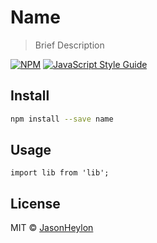 # Name

> Brief Description

[![NPM](https://img.shields.io/npm/v/name.svg)](https://www.npmjs.com/package/name) [![JavaScript Style Guide](https://img.shields.io/badge/code_style-standard-brightgreen.svg)](https://standardjs.com)

## Install

```bash
npm install --save name
```

## Usage

```tsx
import lib from 'lib';
```

## License

MIT © [JasonHeylon](https://github.com/JasonHeylon)
